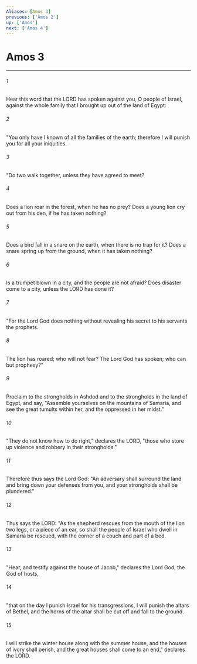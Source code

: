 ```yaml
---
Aliases: [Amos 3]
previous: ['Amos 2']
up: ['Amos']
next: ['Amos 4']
---
```

# Amos 3

***

 

###### 1 
Hear this word that the LORD has spoken against you, O people of Israel, against the whole family that I brought up out of the land of Egypt:
 
 

###### 2 
"You only have I known 
 of all the families of the earth; 
 therefore I will punish you 
 for all your iniquities.
 
 

###### 3 
"Do two walk together, 
 unless they have agreed to meet? 
 
 

###### 4 
Does a lion roar in the forest, 
 when he has no prey? 
 Does a young lion cry out from his den, 
 if he has taken nothing? 
 
 

###### 5 
Does a bird fall in a snare on the earth, 
 when there is no trap for it? 
 Does a snare spring up from the ground, 
 when it has taken nothing? 
 
 

###### 6 
Is a trumpet blown in a city, 
 and the people are not afraid? 
 Does disaster come to a city, 
 unless the LORD has done it?
 
 

###### 7 
"For the Lord God does nothing 
 without revealing his secret 
 to his servants the prophets. 
 
 

###### 8 
The lion has roared; 
 who will not fear? 
 The Lord God has spoken; 
 who can but prophesy?"
 
 

###### 9 
Proclaim to the strongholds in Ashdod 
 and to the strongholds in the land of Egypt, 
 and say, "Assemble yourselves on the mountains of Samaria, 
 and see the great tumults within her, 
 and the oppressed in her midst." 
 
 

###### 10 
"They do not know how to do right," declares the LORD, 
 "those who store up violence and robbery in their strongholds."
 
 

###### 11 
Therefore thus says the Lord God:
 "An adversary shall surround the land 
 and bring down your defenses from you, 
 and your strongholds shall be plundered."
 
 

###### 12 
Thus says the LORD: "As the shepherd rescues from the mouth of the lion two legs, or a piece of an ear, so shall the people of Israel who dwell in Samaria be rescued, with the corner of a couch and part of a bed.
 
 

###### 13 
"Hear, and testify against the house of Jacob," 
 declares the Lord God, the God of hosts, 
 
 

###### 14 
"that on the day I punish Israel for his transgressions, 
 I will punish the altars of Bethel, 
 and the horns of the altar shall be cut off 
 and fall to the ground. 
 
 

###### 15 
I will strike the winter house along with the summer house, 
 and the houses of ivory shall perish, 
 and the great houses shall come to an end," 
 declares the LORD.
 

